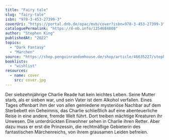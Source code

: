 ```yaml
---
title: "Fairy tale"
slug: "fairy-tale"
isbn: "978-3-453-27399-3"
coverUri: "https://portal.dnb.de/opac/mvb/cover?isbn=978-3-453-27399-3"
cataloguePermalink: "https://d-nb.info/1254684808"
author: "Stephen King"
publishedAt: "2022"
topics:
  - "Dark Fantasy"
  - "Märchen"
source: "https://shop.penguinrandomhouse.de/shop/article/46635227/stephen_king_fairy_tale.html"
booklists:
  - "wishlist"
resources:
  - name: cover
    src: cover.jpg
---
```

Der siebzehnjährige Charlie Reade hat kein leichtes Leben. Seine Mutter starb, 
als er sieben war, und sein Vater ist dem Alkohol verfallen. Eines Tages 
offenbart ihm der von allen gemiedene mysteriöse Nachbar auf dem Sterbebett 
ein Geheimnis, das Charlie schließlich auf eine abenteuerliche Reise in eine 
andere, fremde Welt führt. Dort treiben mächtige Kreaturen ihr Unwesen. Die 
unterdrückten Einwohner sehen in Charlie ihren Retter. Aber dazu muss er erst 
die Prinzessin, die rechtmäßige Gebieterin des fantastischen Märchenreichs, 
von ihrem grausamen Leiden befreien.